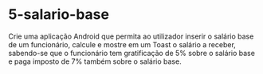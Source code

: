 # 5-salario-base
Crie uma aplicação Android que permita ao utilizador inserir o salário base de um
funcionário, calcule e mostre em um Toast o salário a receber, sabendo-se que o funcionário tem gratificação de 5% sobre o salário base e paga imposto de 7% também sobre o salário
base.
